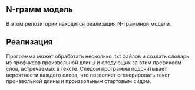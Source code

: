 ## N-грамм модель

В этом репозитории находится реализация N-граммной модели.

## Реализация

Программа может обработать несколько .txt файлов и создать словарь из префиксов произвольной длины и следующих за этим префиксом слов, встречаемых в тексте.
Следом программа подсчитывает вероятности каждого слова, что позволяет сгенерировать текст произвольной длины и произвольным стартовым сидом.
